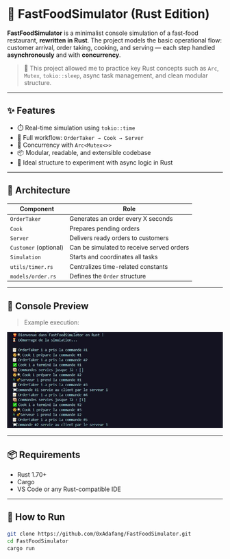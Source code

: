 # 🍔 FastFoodSimulator (Rust Edition)

**FastFoodSimulator** is a minimalist console simulation of a fast-food restaurant, **rewritten in Rust**. The project models the basic operational flow: customer arrival, order taking, cooking, and serving — each step handled **asynchronously** and with **concurrency**.

> 🎯 This project allowed me to practice key Rust concepts such as `Arc`, `Mutex`, `tokio::sleep`, async task management, and clean modular structure.

---

## ✨ Features

- ⏱️ Real-time simulation using `tokio::time`
- 🧱 Full workflow: `OrderTaker → Cook → Server`
- 🧵 Concurrency with `Arc<Mutex<>>`
- 📦 Modular, readable, and extensible codebase
- 🧠 Ideal structure to experiment with async logic in Rust

---

## 🧩 Architecture

| Component              | Role                                                       |
|------------------------|------------------------------------------------------------|
| `OrderTaker`           | Generates an order every X seconds                         |
| `Cook`                 | Prepares pending orders                                    |
| `Server`               | Delivers ready orders to customers                         |
| `Customer` (optional)  | Can be simulated to receive served orders                  |
| `Simulation`           | Starts and coordinates all tasks                           |
| `utils/timer.rs`       | Centralizes time-related constants                         |
| `models/order.rs`      | Defines the `Order` structure                              |

---

## 📸 Console Preview

> Example execution:

![FastFoodSimulator Demo](./images/test.JPG)

---

## 📦 Requirements

- Rust 1.70+
- Cargo
- VS Code or any Rust-compatible IDE

---

## 🚀 How to Run

```bash
git clone https://github.com/0xAdafang/FastFoodSimulator.git
cd FastFoodSimulator
cargo run
